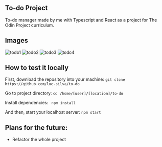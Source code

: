 ## To-do Project

To-do manager made by me with Typescript and React as a project for The Odin Project curriculum.

## Images
![todo1](https://user-images.githubusercontent.com/100732316/219161697-d570ba52-66e6-4a8d-8384-6495e9e5387c.png)
![todo2](https://user-images.githubusercontent.com/100732316/219161715-353ac968-96b8-4657-850e-ff57dbe54ba6.png)
![todo3](https://user-images.githubusercontent.com/100732316/219161719-ad157bde-e120-47b9-946b-c43e9359ae02.png)
![todo4](https://user-images.githubusercontent.com/100732316/219161725-3329e7da-cdbe-4b95-b70b-259917b4bed6.png)

## How to test it locally 
First, download the repository into your machine:
``git clone https://github.com/luc-silva/to-do``

Go to project directory:
``cd /home/[user]/[location]/to-do``

Install dependencies: 
`` npm install``

And then, start your localhost server:
``npm start``

## Plans for the future:
- Refactor the whole project

